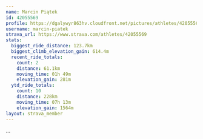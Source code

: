 ```yaml
---
name: Marcin Piątek
id: 42055569
profile: https://dgalywyr863hv.cloudfront.net/pictures/athletes/42055569/12602382/1/large.jpg
username: marcin-piatek
strava_url: https://www.strava.com/athletes/42055569
stats:
  biggest_ride_distance: 123.7km
  biggest_climb_elevation_gain: 614.4m
  recent_ride_totals:
    count: 2
    distance: 61.1km
    moving_time: 01h 49m
    elevation_gain: 281m
  ytd_ride_totals:
    count: 10
    distance: 228km
    moving_time: 07h 13m
    elevation_gain: 1564m
layout: strava_member
--- 
```

...
